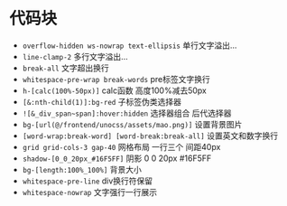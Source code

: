# 代码块

- `overflow-hidden ws-nowrap text-ellipsis` 单行文字溢出...
- `line-clamp-2` 多行文字溢出...
- `break-all` 文字超出换行
- `whitespace-pre-wrap break-words`  pre标签文字换行
- `h-[calc(100%-50px)]` calc函数 高度100%减去50px
- `[&:nth-child(1)]:bg-red`  子标签伪类选择器
- `![&_div_span~span]:hover:hidden` 选择器组合 后代选择器
- `bg-[url(@/frontend/unocss/assets/mao.png)]` 设置背景图片
- `[word-wrap:break-word] [word-break:break-all]` 设置英文和数字换行
- `grid grid-cols-3 gap-40` 网格布局 一行三个 间距40px
- `shadow-[0_0_20px_#16F5FF]` 阴影 0 0 20px #16F5FF
- `bg-[length:100%_100%]` 背景大小
- `whitespace-pre-line` div换行符保留
- `whitespace-nowrap` 文字强行一行展示
